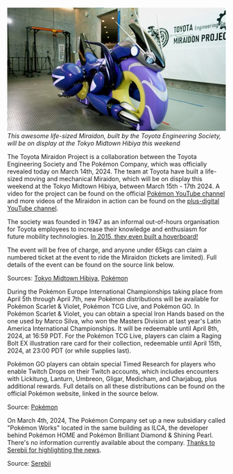 

[![This awesome life-sized Miraidon, built by the Toyota Engineering Society, will be on display at the Tokyo Midtown Hibiya this weekend](/web/images/this-awesome-life-sized-miraidon-built-by-the-toyota-engineering-society-will-be-on-display-at-the-t.jpeg)](/web/images/this-awesome-life-sized-miraidon-built-by-the-toyota-engineering-society-will-be-on-display-at-the-t.jpeg)*This awesome life-sized Miraidon, built by the Toyota Engineering Society, will be on display at the Tokyo Midtown Hibiya this weekend*



The Toyota Miraidon Project is a collaboration between the Toyota Engineering Society and The Pokémon Company, which was officially revealed today on March 14th, 2024. The team at Toyota have built a life-sized moving and mechanical Miraidon, which will be on display this weekend at the Tokyo Midtown Hibiya, between March 15th - 17th 2024. A video for the project can be found on the official [Pokémon YouTube channel](https://www.youtube.com/watch?v=PF8PLRH_SGc) and more videos of the Miraidon in action can be found on the [plus-digital YouTube channel](https://www.youtube.com/@plus-digital/featured).

The society was founded in 1947 as an informal out-of-hours organisation for Toyota employees to increase their knowledge and enthusiasm for future mobility technologies. [In 2015, they even built a hoverboard!](https://designmadeinjapan.com/magazine/lexus-hoverboard-back-to-the-future/)

The event will be free of charge, and anyone under 65kgs can claim a numbered ticket at the event to ride the Miraidon (tickets are limited). Full details of the event can be found on the source link below.

Sources: [Tokyo Midtown Hibiya](https://www.hibiya.tokyo-midtown.com/jp/event/6551/), [Pokémon](https://twitter.com/pokemon_cojp/status/1768094778984477122?t=48efgWTajuZQf2G-4VWZ1A)

During the Pokémon Europe International Championships taking place from April 5th through April 7th, new Pokémon distributions will be available for Pokémon Scarlet & Violet, Pokémon TCG Live, and Pokémon GO. In Pokémon Scarlet & Violet, you can obtain a special Iron Hands based on the one used by Marco Silva, who won the Masters Division at last year's Latin America International Championships. It will be redeemable until April 8th, 2024, at 16:59 PDT. For the Pokémon TCG Live, players can claim a Raging Bolt EX illustration rare card for their collection, redeemable until April 15th, 2024, at 23:00 PDT (or while supplies last). 

Pokémon GO players can obtain special Timed Research for players who enable Twitch Drops on their Twitch accounts, which includes encounters with Lickitung, Lanturn, Umbreon, Gligar, Medicham, and Charjabug, plus additional rewards. Full details on all these distributions can be found on the official Pokémon website, linked in the source below.

Source: [Pokémon](https://www.pokemon.com/us/pokemon-news/get-a-pokemon-during-the-2024-pokemon-europe-international-championships-stream)

On March 4th, 2024, The Pokémon Company set up a new subsidiary called "Pokémon Works" located in the same building as ILCA, the developer behind Pokémon HOME and Pokémon Brilliant Diamond & Shining Pearl. There's no information currently available about the company. [Thanks to Serebii for highlighting the news](https://twitter.com/JoeMerrick/status/1767241453200171456).

Source: [Serebii](https://www.serebii.net/pokemon/companies/pokemonworks.shtml)